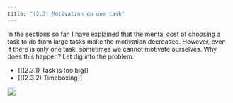 ```yaml
---
title: "(2.3) Motivation on one task"
---
```


In the sections so far, I have explained that the mental cost of choosing a task to do from large tasks make the motivation decreased. However, even if there is only one task, sometimes we cannot motivate ourselves. Why does this happen? Let dig into the problem.

- [[(2.3.1) Task is too big]]
- [[(2.3.2) Timeboxing]]


<img src='https://scrapbox.io/api/pages/nishio/en/icon' alt='en.icon' height="19.5"/>